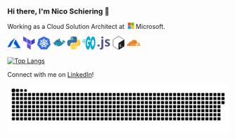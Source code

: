 ### Hi there, I'm Nico Schiering 👋

Working as a Cloud Solution Architect at&nbsp;&nbsp;<img style="display: inline; height: 1em; width: auto;" src="./images/microsoft-icon.svg" alt="Microsoft Icon" /> Microsoft.

<p>
    <img src="./images/microsoft_azure-icon.svg" alt="Azure" width="30" height="30" alt="Azure Icon" />
    <img src="./images/terraformio-icon.svg" alt="Terraform" width="30" height="30" alt="Terraform Icon" />
    <img src="./images/kubernetes-icon.svg" alt="Kubernetes" width="30" height="30" alt="Kubernetes Icon" />
    <img src="./images/docker-icon.svg" alt="Docker" width="30" height="30" alt="Docker Icon" />
    <img src="./images/python-icon.svg" alt="Python" width="30" height="30" alt="Python Icon" />
    <img src="./images/golang-official.svg" alt="Go" width="30" height="30" alt="Go Icon" />
    <img src="./images/javascript-icon.svg" alt="Javascript" width="30" height="30" alt="Javascript Icon" />
    <img src="./images/gnu_bash-icon.svg" alt="Bash" width="30" height="30" alt="Bash Icon" />
    <img src="./images/cloudflare-icon.svg" alt="Cloudflare" width="30" height="30" alt="Cloudflare Icon" />
</p>

[![Top Langs](https://github-readme-stats.vercel.app/api/top-langs/?username=L480&layout=compact)](https://github.com/anuraghazra/github-readme-stats)

Connect with me on [LinkedIn](https://www.linkedin.com/in/nico-schiering/)!

![GitHub Contributions](https://raw.githubusercontent.com/L480/L480/dynamic-assets/github-contribution-grid-snake.svg "GitHub Contributions")
